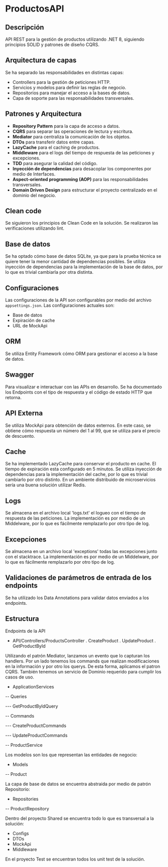 # ProductosAPI

## Descripción
API REST para la gestión de productos utilizando .NET 8, siguiendo principios SOLID y patrones de diseño CQRS.

## Arquitectura de capas
Se ha separado las responsabilidades en distintas capas:
- Controllers para la gestión de peticiones HTTP.
- Servicios y modelos para definir las reglas de negocio.
- Repositorios para manejar el acceso a la bases de datos.
- Capa de soporte para las responsabilidades transversales.

## Patrones y Arquitectura
- **Repository Pattern** para la capa de acceso a datos.
- **CQRS** para separar las operaciones de lectura y escritura.
- **Mediator** para centraliza la comunicación de los objetos.
- **DTOs** para transferir datos entre capas.
- **LazyCache** para el caching de productos.
- **Middleware** para el logs del tiempo de respuesta de las peticiones y excepciones.
- **TDD** para asegurar la calidad del código.
- **Inyección de dependencias** para desacoplar los componentes por medio de Interfaces.
- **Aspect-oriented programming (AOP)** para las responsabilidades transversales.
- **Domain Driven Design** para estructurar el proyecto centralizado en el dominio del negocio.

## Clean code
Se siguieron los principios de Clean Code en la solución. Se realizaron las verificaciones utilizando lint.

## Base de datos
Se ha optado cómo base de datos SQLite, ya que para la prueba técnica se quiere tener la menor cantidad de dependencias posibles.
Se utiliza inyección de dependencias para la implementación de la base de datos, por lo que es trivial cambiarla por otra distinta.

## Configuraciones
Las configuraciones de la API son configurables por medio del archivo `appsettings.json`.
Las configuraciones actuales son:
- Base de datos
- Expiración de cache
- URL de MockApi

## ORM
Se utiliza Entity Framework cómo ORM para gestionar el acceso a la base de datos. 

## Swagger
Para visualizar e interactuar con las APIs en desarrollo.
Se ha documentado los Endpoints con el tipo de respuesta y el código de estado HTTP que retorna.

## API Externa
Se utiliza MockApi para obtención de datos externos.
En este caso, se obtiene cómo respuesta un número del 1 al 99, que se utiliza para el precio de descuento.

## Cache
Se ha implementado LazyCache para conservar el producto en cache. 
El tiempo de expiración esta configurado en 5 minutos.
Se utiliza inyección de dependencias para la implementación del cache, por lo que es trivial cambiarlo por otro distinto.
En un ambiente distribuido de microservicios sería una buena solución utilizar Redis.

## Logs
Se almacena en el archivo local 'logs.txt' el logueo con el tiempo de respuesta de las peticiones.
La implementación es por medio de un Middelware, por lo que es fácilmente remplazarlo por otro tipo de log.

## Excepciones
Se almacena en un archivo local 'exceptions' todas las excepciones junto con el stacktrace.
La implementación es por medio de un Middelware, por lo que es fácilmente remplazarlo por otro tipo de log.

## Validaciones de parámetros de entrada de los endpoints
Se ha utilizado los Data Annotations para validar datos enviados a los endpoints.

## Estructura
Endpoints de la API
- API/Controllers/ProductsController
. CreateProduct
. UpdateProduct
. GetProductById

Utilizando el patrón Mediator, lanzamos un evento que lo capturan los handlers.
Por un lado tenemos los commands que realizan modificaciones en la información y por otro los querys.
De esta forma, aplicamos el patron CQRS.
También tenemos un servicio de Dominio requerido para cumplir los casos de uso.

- ApplicationServices

-- Queries

--- GetProductByIdQuery

-- Commands

--- CreateProductCommands

--- UpdateProductCommands

-- ProductService

Los modelos son los que representan las entidades de negocio:
- Models

-- Product

La capa de base de datos se encuentra abstraida por medio de patrón Repositorio:
- Repositories

-- ProductRepository

Dentro del proyecto Shared se encuentra todo lo que es transversal a la solución:
- Configs
- DTOs
- MockApi
- Middleware

En el proyecto Test se encuentran todos los unit test de la solución.



